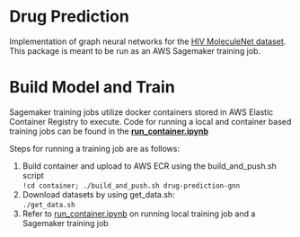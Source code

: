 # Drug Prediction
Implementation of graph neural networks for the [HIV MoleculeNet dataset](http://moleculenet.ai/datasets-1). This package is meant to be run as an AWS Sagemaker training job.

# Build Model and Train
Sagemaker training jobs utilize docker containers stored in AWS Elastic Container Registry to execute. Code for running a local and container based training jobs can be found in the <b> [run_container.ipynb](./run_container.ipynb) </b>

Steps for running a training job are as follows:
1. Build container and upload to AWS ECR using the build_and_push.sh script <br />
    `!cd container; ./build_and_push.sh drug-prediction-gnn`
2. Download datasets by using get_data.sh: <br />
    `./get_data.sh`
3. Refer to [run_container.ipynb](./run_container.ipynb) on running local training job and a Sagemaker training job

